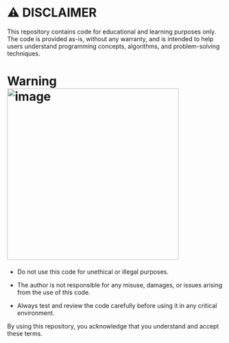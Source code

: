 # ⚠️ DISCLAIMER
This repository contains code for educational and learning purposes only. The code is provided as-is, without any warranty, and is intended to help users understand programming concepts, algorithms, and problem-solving techniques.

# Warning  <img width="400" alt="image" src="https://github.com/user-attachments/assets/b1941994-9af2-4e1f-bdce-fa71a6458d7c" />




 - Do not use this code for unethical or illegal purposes.

 - The author is not responsible for any misuse, damages, or issues arising from the use of this code.

 - Always test and review the code carefully before using it in any critical environment.

By using this repository, you acknowledge that you understand and accept these terms.
